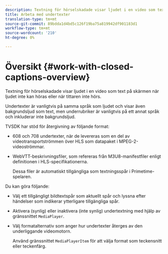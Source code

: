 ```yaml
---
description: Textning för hörselskadade visar ljudet i en video som text på skärmen när ljudet inte kan höras eller när tittaren inte hörs.
title: Arbeta med undertexter
translation-type: tm+mt
source-git-commit: 89bdda1d4bd5c126f19ba75a819942df901183d1
workflow-type: tm+mt
source-wordcount: '210'
ht-degree: 0%

---
```



# Översikt {#work-with-closed-captions-overview}

Textning för hörselskadade visar ljudet i en video som text på skärmen när ljudet inte kan höras eller när tittaren inte hörs.

Undertexter är vanligtvis på samma språk som ljudet och visar även bakgrundsljud som text, men underrubriker är vanligtvis på ett annat språk och inkluderar inte bakgrundsljud.

TVSDK har stöd för återgivning av följande format:

* 608 och 708 undertexter, när de levereras som en del av videotransportströmmen över HLS som datapaket i MPEG-2-videoströmmar.
* WebVTT-beskrivningsfiler, som refereras från M3U8-manifestfiler enligt definitionen i HLS-specifikationerna.

   Dessa filer är automatiskt tillgängliga som textningsspår i Primetime-spelaren.

Du kan göra följande:

* Välj ett tillgängligt bildtextspår som aktuellt spår och lyssna efter händelser som indikerar ytterligare tillgängliga spår.
* Aktivera (synlig) eller inaktivera (inte synlig) undertextning med hjälp av gränssnittet `MediaPlayer`.
* Välj formatalternativ som anger hur undertexter återges av den underliggande videomotorn.

   Använd gränssnittet `MediaPlayerItem` för att välja format som teckensnitt eller teckenfärg.

